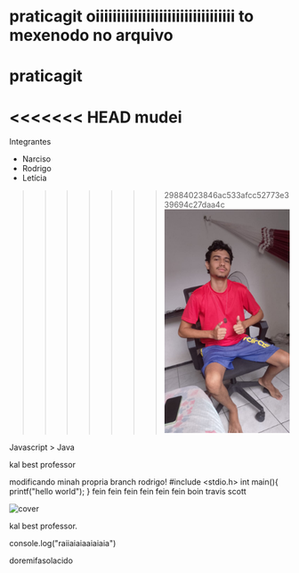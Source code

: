 # praticagit oiiiiiiiiiiiiiiiiiiiiiiiiiiiiiiiii to mexenodo no arquivo
# praticagit
<<<<<<< HEAD
mudei
=======

Integrantes
- Narciso
- Rodrigo
- Letícia

>>>>>>> 29884023846ac533afcc52773e339694c27daa4c
![cover](./WhatsApp%20Image%202024-12-04%20at%2014.40.09.jpeg)

Javascript > Java

kal best professor

modificando minah propria branch
rodrigo!
#include <stdio.h>
int main(){
    printf("hello world");
}
fein fein 
fein fein fein fein boin
travis scott

![cover](https://www.quixada.ufc.br/wp-content/uploads/2015/05/David-Sena-Oliveira-Final1-225x300.png)

kal best professor.

console.log("raiiaiaiaaiaiaia")

doremifasolacido
